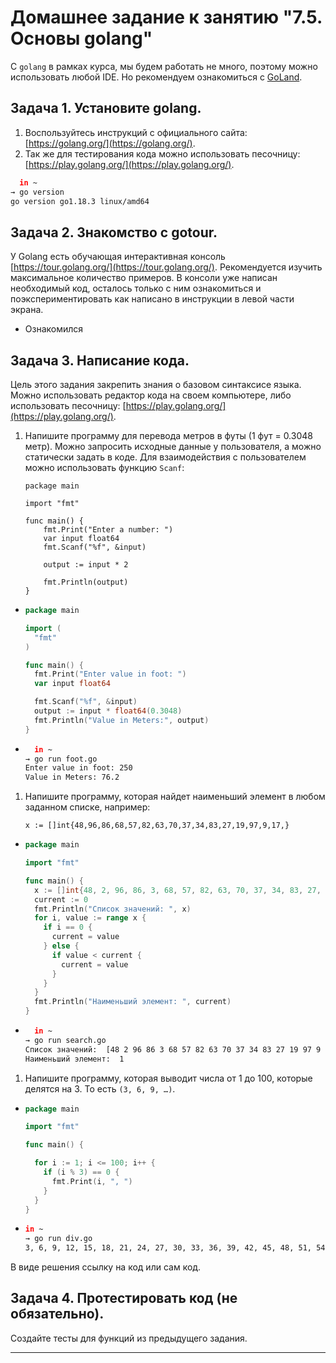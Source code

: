 # Домашнее задание к занятию "7.5. Основы golang"

С `golang` в рамках курса, мы будем работать не много, поэтому можно использовать любой IDE. 
Но рекомендуем ознакомиться с [GoLand](https://www.jetbrains.com/ru-ru/go/).  

## Задача 1. Установите golang.
1. Воспользуйтесь инструкций с официального сайта: [https://golang.org/](https://golang.org/).
2. Так же для тестирования кода можно использовать песочницу: [https://play.golang.org/](https://play.golang.org/).
```bash
  in ~ 
→ go version    
go version go1.18.3 linux/amd64
```
## Задача 2. Знакомство с gotour.
У Golang есть обучающая интерактивная консоль [https://tour.golang.org/](https://tour.golang.org/). 
Рекомендуется изучить максимальное количество примеров. В консоли уже написан необходимый код, 
осталось только с ним ознакомиться и поэкспериментировать как написано в инструкции в левой части экрана.  
* Ознакомился

## Задача 3. Написание кода. 
Цель этого задания закрепить знания о базовом синтаксисе языка. Можно использовать редактор кода 
на своем компьютере, либо использовать песочницу: [https://play.golang.org/](https://play.golang.org/).

1. Напишите программу для перевода метров в футы (1 фут = 0.3048 метр). Можно запросить исходные данные 
у пользователя, а можно статически задать в коде.
    Для взаимодействия с пользователем можно использовать функцию `Scanf`:
    ```
    package main
    
    import "fmt"
    
    func main() {
        fmt.Print("Enter a number: ")
        var input float64
        fmt.Scanf("%f", &input)
    
        output := input * 2
    
        fmt.Println(output)    
    }
    ```
* ```go
  package main

  import (
    "fmt"
  )

  func main() {
    fmt.Print("Enter value in foot: ")
    var input float64

    fmt.Scanf("%f", &input)
    output := input * float64(0.3048)
    fmt.Println("Value in Meters:", output)
  }
  ``` 
* ```bash
    in ~ 
  → go run foot.go
  Enter value in foot: 250
  Value in Meters: 76.2
  ```
1. Напишите программу, которая найдет наименьший элемент в любом заданном списке, например:
    ```
    x := []int{48,96,86,68,57,82,63,70,37,34,83,27,19,97,9,17,}
    ```
* ```go
  package main

  import "fmt"

  func main() {
    x := []int{48, 2, 96, 86, 3, 68, 57, 82, 63, 70, 37, 34, 83, 27, 19, 97, 9, 17, 1}
    current := 0
    fmt.Println("Список значений: ", x)
    for i, value := range x {
      if i == 0 {
        current = value
      } else {
        if value < current {
          current = value
        }
      }
    }
    fmt.Println("Наименьший элемент: ", current)
  }
  ```
* ```bash
    in ~ 
  → go run search.go
  Список значений:  [48 2 96 86 3 68 57 82 63 70 37 34 83 27 19 97 9 17 1]
  Наименьший элемент:  1
  ```
1. Напишите программу, которая выводит числа от 1 до 100, которые делятся на 3. То есть `(3, 6, 9, …)`.

* ```go
  package main

  import "fmt"

  func main() {

    for i := 1; i <= 100; i++ {
      if (i % 3) == 0 {
        fmt.Print(i, ", ")
      }
    }
  }
  ```
* ```bash
  in ~ 
  → go run div.go
  3, 6, 9, 12, 15, 18, 21, 24, 27, 30, 33, 36, 39, 42, 45, 48, 51, 54, 57, 60, 63, 66, 69, 72, 75, 78, 81, 84, 87, 90, 93, 96, 99,
  ```
В виде решения ссылку на код или сам код. 

## Задача 4. Протестировать код (не обязательно).

Создайте тесты для функций из предыдущего задания. 

---